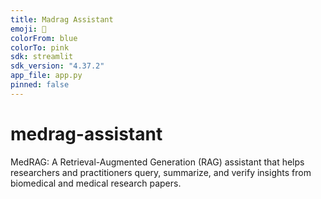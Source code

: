 ```yaml
---
title: Madrag Assistant
emoji: 🌟
colorFrom: blue
colorTo: pink
sdk: streamlit
sdk_version: "4.37.2"
app_file: app.py
pinned: false
---
```



# medrag-assistant
MedRAG: A Retrieval-Augmented Generation (RAG) assistant that helps researchers and practitioners query, summarize, and verify insights from biomedical and medical research papers.
